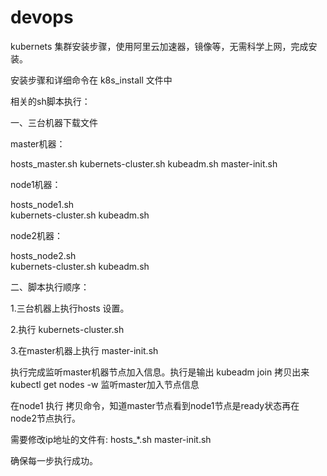 # devops
kubernets 集群安装步骤，使用阿里云加速器，镜像等，无需科学上网，完成安装。

安装步骤和详细命令在 k8s_install 文件中



相关的sh脚本执行：

一、三台机器下载文件 

master机器：

hosts_master.sh
kubernets-cluster.sh
kubeadm.sh
master-init.sh

node1机器：

hosts_node1.sh	
kubernets-cluster.sh
kubeadm.sh

node2机器：

hosts_node2.sh	
kubernets-cluster.sh
kubeadm.sh


二、脚本执行顺序： 

1.三台机器上执行hosts 设置。

2.执行 kubernets-cluster.sh

3.在master机器上执行 master-init.sh


执行完成监听master机器节点加入信息。执行是输出  kubeadm join 拷贝出来
kubectl get nodes -w  监听master加入节点信息

在node1 执行 拷贝命令，知道master节点看到node1节点是ready状态再在node2节点执行。

需要修改ip地址的文件有:
hosts_*.sh
master-init.sh

确保每一步执行成功。




